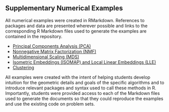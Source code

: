
<h2> Supplementary Numerical Examples </h2>
All numerical examples were created in RMarkdown.  References to packages and data are presented wherever possible and links to the corresponding R Markdown files used to generate the examples are contained in the repository.  

<ul>
<li> <a href="Lecture_Notes/Numerical_Examples/PCA.html"> Principal Components Analysis (PCA) </a> </li>
<li> <a href="Lecture_Notes/Numerical_Examples/NMF.html"> Nonnegative Matrix Factorization (NMF)</a> </li>
<li> <a href="Lecture_Notes/Numerical_Examples/MDS.html"> Multidimensional Scaling (MDS) </a> </li>
<li> <a href="Lecture_Notes/Numerical_Examples/ISOMAP_and_LLE.html"> Isometric Embeddings (ISOMAP) and Local Linear Embeddings (LLE) </a> </li>
<li> <a href="Lecture_Notes/Numerical_Examples/Clustering.html"> Clustering </a> </li>
</ul>

All examples were created with the intent of helping students develop intuition for the geometric details and goals of the specific algorithms and to introduce relevant packages and syntax used to call these methods in R.  Importantly, students were provided access to each of the Markdown files used to generate the documents so that they could reproduce the examples and use the existing code on problem sets.

